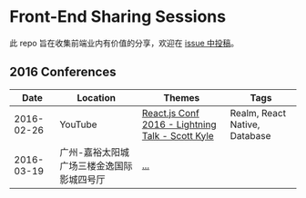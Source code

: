 # Front-End Sharing Sessions

此 repo 旨在收集前端业内有价值的分享，欢迎在 [issue 中投稿](https://github.com/xcatliu/front-end-conferences/issues/new)。

## 2016 Conferences

| Date | Location | Themes | Tags |
| ---- | -------- | ------ | ---- |
| 2016-02-26 | YouTube | [React.js Conf 2016 - Lightning Talk - Scott Kyle](https://www.youtube.com/watch?v=JyGFTGEFn-A) | Realm, React Native, Database |
| 2016-03-19 | 广州-嘉裕太阳城广场三楼金逸国际影城四号厅 | [...](http://fequan.com/2016/) | |
